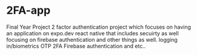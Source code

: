 # 2FA-app
Final Year Project
2 factor authentication project which focuses on having an application on expo.dev react native that includes secuirty as well focusing on firebase authentication and other things as well.
logging in/biometrics
OTP
2FA
Firebase authentication and etc..
